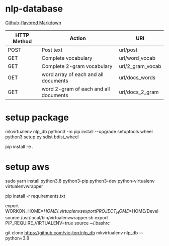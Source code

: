 # nlp-database
[Github-flavored Markdown](https://guides.github.com/features/mastering-markdown/)


| HTTP Method  | Action  |  URI | 
|---|---|---|
|POST | Post text                               | url/post          |
|GET   | Complete vocabulary                    | url/word_vocab    |
|GET   | Complete 2-gram vocabulary             | url/2_gram_vocab  |
|GET   | word array of each and all documents   | url/docs_words    |
|GET   | word 2-gram of each and all documents  | url/docs_2_gram   |




setup package
==============
mkvirtualenv nlp_db
python3 -m pip install --upgrade setuptools wheel
python3 setup.py sdist bdist_wheel

pip install -e .

setup aws
============

sudo yarn install python3.8 python3-pip python3-dev python-virtualenv virtualenvwrapper

pip install -r requirements.txt

export WORKON_HOME=$HOME/.virtualenvs
export PROJECT_HOME=$HOME/Devel
source /usr/local/bin/virtualenvwrapper.sh
export PIP_REQUIRE_VIRTUALENV=true
source ~/.bashrc

git clone https://github.com/vic-torr/nlp_db
mkvirtualenv nlp_db --python=3.8
